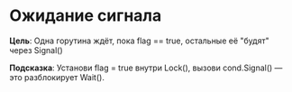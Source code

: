 # Ожидание сигнала

**Цель**: Одна горутина ждёт, пока flag == true, остальные её "будят" через Signal()

**Подсказка**: Установи flag = true внутри Lock(), вызови cond.Signal() — это разблокирует Wait().